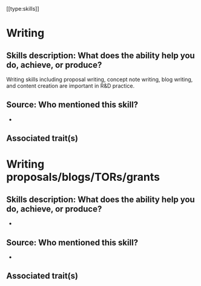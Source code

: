 [[type:skills]]

# Writing

## Skills description: What does the ability help you do, achieve, or produce?

Writing skills including proposal writing, concept note writing, blog writing, and content creation are important in R&amp;D practice.

## Source: Who mentioned this skill?

-

## Associated trait(s)
  


## 
  


## 
   


# Writing proposals/blogs/TORs/grants

## Skills description: What does the ability help you do, achieve, or produce?

-

## Source: Who mentioned this skill?

-

## Associated trait(s)
  


## 
  


##